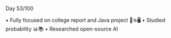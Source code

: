 Day 53/100

• Fully focused on college report and Java project 📘☕🖥️
• Studied probability 📊📚
• Researched open-source AI
